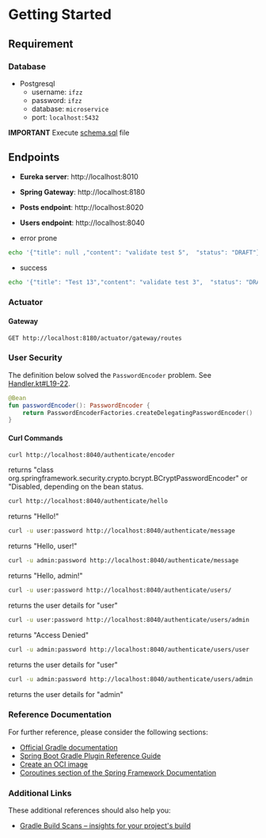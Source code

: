# Getting Started

## Requirement

### Database

- Postgresql
    - username: `ifzz`
    - password: `ifzz`
    - database: `microservice`
    - port:     `localhost:5432`

**IMPORTANT**
Execute [schema.sql](src/main/resources/schema.sql) file

## Endpoints

- **Eureka server**:  http://localhost:8010
- **Spring Gateway**: http://localhost:8180
- **Posts endpoint**: http://localhost:8020
- **Users endpoint**: http://localhost:8040

- error prone

```bash
echo '{"title": null ,"content": "validate test 5",  "status": "DRAFT"}' | http POST localhost:8080/api/posts
```

- success

```bash
echo '{"title": "Test 13","content": "validate test 3",  "status": "DRAFT"}' | http POST localhost:8080/api/posts
```

### Actuator

#### Gateway 

```http request
GET http://localhost:8180/actuator/gateway/routes
```

### User Security

The definition below solved the `PasswordEncoder` problem. See
[Handler.kt#L19-22](https://github.com/kensiprell/kotlin-spring-security/blob/master/src/main/kotlin/com/siprell/kotlinspringsecurity/SecurityConfiguration.kt#L19-22).

```kotlin
@Bean
fun passwordEncoder(): PasswordEncoder {
    return PasswordEncoderFactories.createDelegatingPasswordEncoder()
}
```

#### Curl Commands

```bash
curl http://localhost:8040/authenticate/encoder
```

returns "class org.springframework.security.crypto.bcrypt.BCryptPasswordEncoder" or "Disabled, depending on the bean status.

```bash
curl http://localhost:8040/authenticate/hello
```

returns "Hello!"

```bash
curl -u user:password http://localhost:8040/authenticate/message
```

returns "Hello, user!"

```bash
curl -u admin:password http://localhost:8040/authenticate/message
```

returns "Hello, admin!"

```bash
curl -u user:password http://localhost:8040/authenticate/users/
```

returns the user details for "user"

```bash
curl -u user:password http://localhost:8040/authenticate/users/admin
```

returns "Access Denied"

```bash
curl -u admin:password http://localhost:8040/authenticate/users/user
```

returns the user details for "user"

```bash
curl -u admin:password http://localhost:8040/authenticate/users/admin
```

returns the user details for "admin"

### Reference Documentation

For further reference, please consider the following sections:

* [Official Gradle documentation](https://docs.gradle.org)
* [Spring Boot Gradle Plugin Reference Guide](https://docs.spring.io/spring-boot/docs/2.4.3/gradle-plugin/reference/html/)
* [Create an OCI image](https://docs.spring.io/spring-boot/docs/2.4.3/gradle-plugin/reference/html/#build-image)
* [Coroutines section of the Spring Framework Documentation](https://docs.spring.io/spring/docs/5.3.4/spring-framework-reference/languages.html#coroutines)

### Additional Links

These additional references should also help you:

* [Gradle Build Scans – insights for your project's build](https://scans.gradle.com#gradle)

